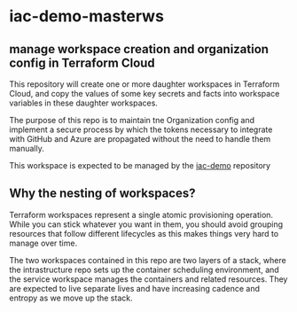 # iac-demo-masterws
## manage workspace creation and organization config in Terraform Cloud

This repository will create one or more daughter workspaces in Terraform Cloud, and copy the values of some key secrets and facts into workspace variables in these daughter workspaces.


The purpose of this repo is to maintain tne Organization config and implement a secure process by which the tokens necessary to integrate with GitHub and Azure are propagated without the need to handle them manually.

This workspace is expected to be managed by the [iac-demo](https://github.com/oschistad/iac-demo-setup) repository

## Why the nesting of workspaces?

Terraform workspaces represent a single atomic provisioning operation. While you can stick whatever you want in them, you should avoid grouping resources that follow different lifecycles as this makes things very hard to manage over time.

The two workspaces contained in this repo are two layers of a stack, where the intrastructure repo sets up the container scheduling environment, and the service workspace manages the containers and related resources. They are expected to live separate lives and have increasing cadence and entropy as we move up the stack.
